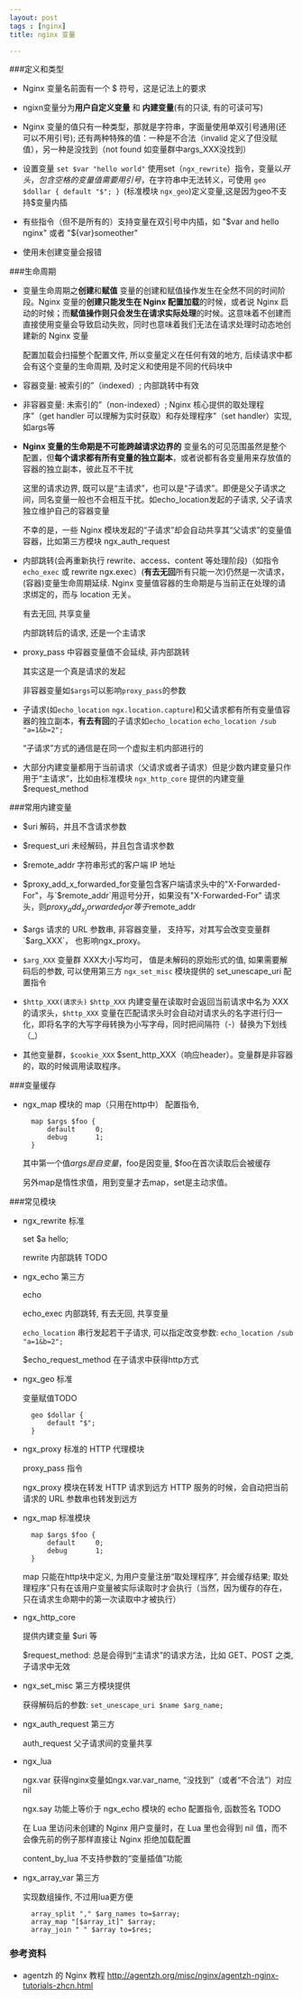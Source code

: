 ```yaml
---
layout: post
tags : [nginx]
title: nginx 变量

---
```


###定义和类型

* Nginx 变量名前面有一个 $ 符号，这是记法上的要求

* ngixn变量分为**用户自定义变量** 和 **内建变量**(有的只读, 有的可读可写)

* Nginx 变量的值只有一种类型，那就是字符串，字面量使用单双引号通用(还可以不用引号); 还有两种特殊的值：一种是不合法（invalid 定义了但没赋值），另一种是没找到（not found 如变量群中args_XXX没找到）

* 设置变量  `set $var "hello world"` 使用set（`ngx_rewrite`）指令，变量以$开头，包含空格的变量值需要用引号，$在字符串中无法转义，可使用 `geo $dollar { default "$"; } `(标准模块 `ngx_geo`)定义变量,这是因为geo不支持$变量内插

* 有些指令（但不是所有的）支持变量在双引号中内插，如 "$var and hello nginx" 或者 "${var}someother"

* 使用未创建变量会报错

###生命周期

* 变量生命周期之**创建**和**赋值** 变量的创建和赋值操作发生在全然不同的时间阶段。Nginx 变量的**创建只能发生在 Nginx 配置加载**的时候，或者说 Nginx 启动的时候；而**赋值操作则只会发生在请求实际处理**的时候。这意味着不创建而直接使用变量会导致启动失败，同时也意味着我们无法在请求处理时动态地创建新的 Nginx 变量

  配置加载会扫描整个配置文件, 所以变量定义在任何有效的地方, 后续请求中都会有这个变量的生命周期, 及时定义和使用是不同的代码块中

* 容器变量: 被索引的”（indexed）; 内部跳转中有效

* 非容器变量: 未索引的”（non-indexed）; Nginx 核心提供的取处理程序”（get handler 可以理解为实时获取）和存处理程序”（set handler）实现, 如args等

* **Nginx 变量的生命期是不可能跨越请求边界的** 变量名的可见范围虽然是整个配置，但**每个请求都有所有变量的独立副本**，或者说都有各变量用来存放值的容器的独立副本，彼此互不干扰

  这里的请求边界, 既可以是“主请求”，也可以是“子请求”。即便是父子请求之间，同名变量一般也不会相互干扰。如echo_location发起的子请求, 父子请求独立维护自己的容器变量

  不幸的是，一些 Nginx 模块发起的“子请求”却会自动共享其“父请求”的变量值容器，比如第三方模块 ngx_auth_request

* 内部跳转(会再重新执行 rewrite、access、content 等处理阶段)（如指令`echo_exec` 或 rewrite ngx.exec）(**有去无回**所有只能一次)仍然是一次请求，(容器)变量生命周期延续. Nginx 变量值容器的生命期是与当前正在处理的请求绑定的，而与 location 无关。

  有去无回, 共享变量

  内部跳转后的请求, 还是一个主请求

* proxy_pass 中容器变量值不会延续, 非内部跳转

  其实这是一个真是请求的发起

  非容器变量如`$args`可以影响`proxy_pass`的参数

* 子请求(如`echo_location` `ngx.location.capture`)和父请求都有所有变量值容器的独立副本，**有去有回**的子请求如`echo_location` `echo_location /sub "a=1&b=2";`

  “子请求”方式的通信是在同一个虚拟主机内部进行的

* 大部分内建变量都用于当前请求（父请求或者子请求）但是少数内建变量只作用于“主请求”，比如由标准模块 `ngx_http_core` 提供的内建变量 $request_method

###常用内建变量

* $uri 解码，并且不含请求参数

* $request_uri 未经解码，并且包含请求参数

* $remote_addr 字符串形式的客户端 IP 地址

* $proxy_add_x_forwarded_for变量包含客户端请求头中的"X-Forwarded-For"，与`$remote_addr`用逗号分开，如果没有"X-Forwarded-For" 请求头，则$proxy_add_x_forwarded_for等于$remote_addr

* $args 请求的 URL 参数串, 非容器变量， 支持写，对其写会改变变量群`$arg_XXX`， 也影响ngx_proxy。

* `$arg_XXX` 变量群 XXX大小写均可， 值是未解码的原始形式的值, 如果需要解码后的参数, 可以使用第三方 `ngx_set_misc` 模块提供的 set_unescape_uri 配置指令

* `$http_XXX(请求头)` `$http_XXX` 内建变量在读取时会返回当前请求中名为 XXX 的请求头，`$http_XXX` 变量在匹配请求头时会自动对请求头的名字进行归一化，即将名字的大写字母转换为小写字母，同时把间隔符（-）替换为下划线（_）

*  其他变量群，`$cookie_XXX` $sent_http_XXX（响应header）。变量群是非容器的，取的时候调用读取程序。

###变量缓存

* ngx_map 模块的 map（只用在http中） 配置指令, 

        map $args $foo {
            default     0;
            debug       1;
        }

  其中第一个值$args是自变量，$foo是因变量, $foo在首次读取后会被缓存

  另外map是惰性求值，用到变量才去map，set是主动求值。

###常见模块

* ngx_rewrite 标准

  set $a hello;

  rewrite 内部跳转 TODO

* ngx_echo 第三方

  echo

  echo_exec 内部跳转, 有去无回, 共享变量

  `echo_location` 串行发起若干子请求, 可以指定改变参数: `echo_location /sub "a=1&b=2";`

   $echo_request_method 在子请求中获得http方式

* ngx_geo 标准

  变量赋值TODO

        geo $dollar {
            default "$";
        }

* ngx_proxy 标准的 HTTP 代理模块

  proxy_pass 指令

  ngx_proxy 模块在转发 HTTP 请求到远方 HTTP 服务的时候，会自动把当前请求的 URL 参数串也转发到远方

* ngx_map 标准模块

        map $args $foo {
            default     0;
            debug       1;
        }

  map 只能在http块中定义, 为用户变量注册“取处理程序”, 并会缓存结果; 取处理程序”只有在该用户变量被实际读取时才会执行（当然，因为缓存的存在，只在请求生命期中的第一次读取中才被执行）

* ngx_http_core

  提供内建变量 $uri 等

  $request_method: 总是会得到“主请求”的请求方法，比如 GET、POST 之类, 子请求中无效

* ngx_set_misc 第三方模块提供

  获得解码后的参数: `set_unescape_uri $name $arg_name;`

* ngx_auth_request 第三方

  auth_request 父子请求间的变量共享

* ngx_lua

  ngx.var 获得nginx变量如ngx.var.var_name, “没找到”（或者“不合法”）对应nil

  ngx.say 功能上等价于 ngx_echo 模块的 echo 配置指令, 函数签名 TODO

  在 Lua 里访问未创建的 Nginx 用户变量时，在 Lua 里也会得到 nil 值，而不会像先前的例子那样直接让 Nginx 拒绝加载配置

  content_by_lua 不支持参数的“变量插值”功能

* ngx_array_var 第三方

  实现数组操作, 不过用lua更方便

        array_split "," $arg_names to=$array;
        array_map "[$array_it]" $array;
        array_join " " $array to=$res;

### 参考资料

* agentzh 的 Nginx 教程 <http://agentzh.org/misc/nginx/agentzh-nginx-tutorials-zhcn.html>
